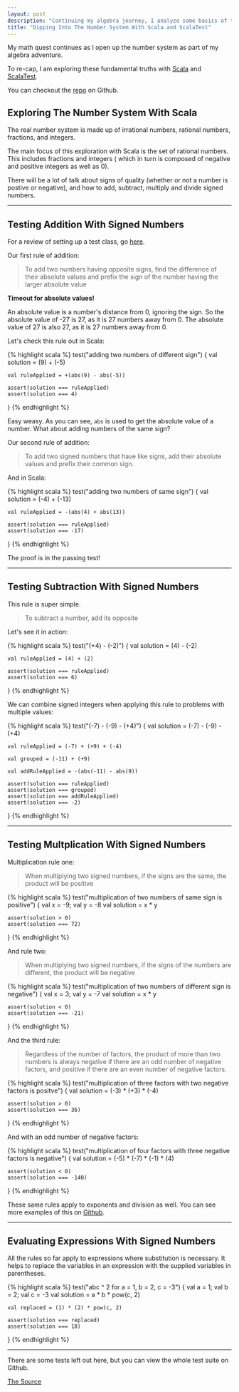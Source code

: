 ```yaml
---
layout: post
description: "Continuing my algebra journey, I analyze some basics of the number system with Scala and ScalaTest."
title: "Dipping Into The Number System With Scala and ScalaTest"
---
```


My math quest continues as I open up the number system as part of my algebra adventure.

To re-cap, I am exploring these fundamental truths with 
[Scala](http://www.scala-lang.org/) and [ScalaTest](http://www.scalatest.org/).

You can checkout the [repo](https://github.com/brianium/scala-algebra) on Github.

Exploring The Number System With Scala
--------------------------------------
The real number system is made up of irrational numbers, rational numbers, fractions, and integers.

The main focus of this exploration with Scala is the set of rational numbers. This includes fractions and integers ( which in turn is composed of negative and positive integers as well as 0).

There will be a lot of talk about signs of quality (whether or not a number is postive or negative), and how to add, subtract, multiply and divide signed numbers.

* * *

Testing Addition With Signed Numbers
------------------------------------
For a review of setting up a test class, go [here](http://brianscaturro.com/2012/09/03/algebra-basics-with-scala.html#setting_up_the_tests).

Our first rule of addition:

> To add two numbers having opposite signs, find the difference of their absolute values and prefix the sign of the number having the larger absolute value

**Timeout for absolute values!**

An absolute value is a number's distance from 0, ignoring the sign. So the absolute value of -27 is 27, as it is 27 numbers away from 0. The absolute value of 27 is also 27, as it is 27 numbers away from 0.

Let's check this rule out in Scala:

{% highlight scala %}
test("adding two numbers of different sign") {
    val solution = (9) + (-5)

    val ruleApplied = +(abs(9) - abs(-5))

    assert(solution === ruleApplied)
    assert(solution === 4)
}
{% endhighlight %}

Easy weasy. As you can see, `abs` is used to get the absolute value of a number. What about adding numbers of the same sign?

Our second rule of addition:

> To add two signed numbers that have like signs, add their absolute values and prefix their common sign.

And in Scala:

{% highlight scala %}
test("adding two numbers of same sign") {
    val solution = (-4) + (-13)

    val ruleApplied = -(abs(4) + abs(13))

    assert(solution === ruleApplied)
    assert(solution === -17)
}
{% endhighlight %}

The proof is in the passing test!

* * *

Testing Subtraction With Signed Numbers
---------------------------------------
This rule is super simple.

> To subtract a number, add its opposite

Let's see it in action:

{% highlight scala %}
test("(+4) - (-2)") {
    val solution = (4) - (-2)

    val ruleApplied = (4) + (2)

    assert(solution === ruleApplied)
    assert(solution === 6)
}
{% endhighlight %}

We can combine signed integers when applying this rule to problems with multiple values:

{% highlight scala %}
test("(-7) - (-9) - (+4)") {
    val solution = (-7) - (-9) - (+4)

    val ruleApplied = (-7) + (+9) + (-4)

    val grouped = (-11) + (+9)

    val addRuleApplied = -(abs(-11) - abs(9))

    assert(solution === ruleApplied)
    assert(solution === grouped)
    assert(solution === addRuleApplied)
    assert(solution === -2)
}
{% endhighlight %}

* * *

Testing Multplication With Signed Numbers
-----------------------------------------

Multiplication rule one:

> When multiplying two signed numbers, if the signs are the same, the product will be positive

{% highlight scala %}
test("multiplication of two numbers of same sign is positive") {
    val x = -9; val y = -8
    val solution = x * y

    assert(solution > 0)
    assert(solution === 72)
}
{% endhighlight %}

And rule two:

> When multiplying two signed numbers, if the signs of the numbers are different, the product will be negative

{% highlight scala %}
test("multiplication of two numbers of different sign is negative") {
    val x = 3; val y = -7
    val solution = x * y

    assert(solution < 0)
    assert(solution === -21)
}
{% endhighlight %}

And the third rule:

> Regardless of the number of factors, the product of more than two numbers is always negative if there are an odd number of negative factors, and positive if there are an even number of negative factors.

{% highlight scala %}
test("multiplication of three factors with two negative factors is positve") {
    val solution = (-3) * (+3) * (-4)

    assert(solution > 0)
    assert(solution === 36)
}
{% endhighlight %}

And with an odd number of negative factors:

{% highlight scala %}
test("multiplication of four factors with three negative factors is negative") {
    val solution = (-5) * (-7) * (-1) * (4)

    assert(solution < 0)
    assert(solution === -140)
}
{% endhighlight %}

These same rules apply to exponents and division as well. You can see more examples of this on [Github](https://github.com/brianium/scala-algebra/blob/master/src/test/scala/com/brianscaturro/NumberSystemSuite.scala).

* * *

Evaluating Expressions With Signed Numbers
------------------------------------------
All the rules so far apply to expressions where substitution is necessary. It helps to replace the variables in an expression with the supplied variables in parentheses.

{% highlight scala %}
test("abc ^ 2 for a = 1, b = 2, c = -3") {
    val a = 1; val b = 2; val c = -3
    val solution = a * b * pow(c, 2)

    val replaced = (1) * (2) * pow(c, 2)

    assert(solution === replaced)
    assert(solution === 18)
 }
{% endhighlight %}

* * *

There are some tests left out here, but you can view the whole test suite on Github.

<a href="https://github.com/brianium/scala-algebra/blob/master/src/test/scala/com/brianscaturro/NumberSystemSuite.scala" target="_blank" class="button">The Source</a>